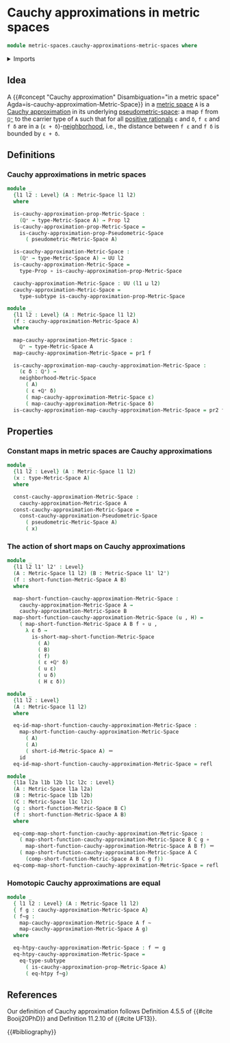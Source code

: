 # Cauchy approximations in metric spaces

```agda
module metric-spaces.cauchy-approximations-metric-spaces where
```

<details><summary>Imports</summary>

```agda
open import elementary-number-theory.positive-rational-numbers

open import foundation.constant-maps
open import foundation.dependent-pair-types
open import foundation.function-extensionality
open import foundation.function-types
open import foundation.homotopies
open import foundation.identity-types
open import foundation.propositions
open import foundation.subtypes
open import foundation.universe-levels

open import metric-spaces.cauchy-approximations-pseudometric-spaces
open import metric-spaces.metric-spaces
open import metric-spaces.short-functions-metric-spaces
```

</details>

## Idea

A
{{#concept "Cauchy approximation" Disambiguation="in a metric space" Agda=is-cauchy-approximation-Metric-Space}}
in a [metric space](metric-spaces.metric-spaces.md) `A` is a
[Cauchy approximation](metric-spaces.cauchy-approximations-pseudometric-spaces.md)
in its underlying [pseudometric-space](metric-spaces.pseudometric-spaces.md): a
map `f` from [`ℚ⁺`](elementary-number-theory.positive-rational-numbers.md) to
the carrier type of `A` such that for all
[positive rationals](elementary-number-theory.positive-rational-numbers.md) `ε`
and `δ`, `f ε` and `f δ` are in a
(`ε + δ`)-[neighborhood](metric-spaces.rational-neighborhood-relations.md),
i.e., the distance between `f ε` and `f δ` is bounded by `ε + δ`.

## Definitions

### Cauchy approximations in metric spaces

```agda
module _
  {l1 l2 : Level} (A : Metric-Space l1 l2)
  where

  is-cauchy-approximation-prop-Metric-Space :
    (ℚ⁺ → type-Metric-Space A) → Prop l2
  is-cauchy-approximation-prop-Metric-Space =
    is-cauchy-approximation-prop-Pseudometric-Space
      ( pseudometric-Metric-Space A)

  is-cauchy-approximation-Metric-Space :
    (ℚ⁺ → type-Metric-Space A) → UU l2
  is-cauchy-approximation-Metric-Space =
    type-Prop ∘ is-cauchy-approximation-prop-Metric-Space

  cauchy-approximation-Metric-Space : UU (l1 ⊔ l2)
  cauchy-approximation-Metric-Space =
    type-subtype is-cauchy-approximation-prop-Metric-Space
```

```agda
module _
  {l1 l2 : Level} (A : Metric-Space l1 l2)
  (f : cauchy-approximation-Metric-Space A)
  where

  map-cauchy-approximation-Metric-Space :
    ℚ⁺ → type-Metric-Space A
  map-cauchy-approximation-Metric-Space = pr1 f

  is-cauchy-approximation-map-cauchy-approximation-Metric-Space :
    (ε δ : ℚ⁺) →
    neighborhood-Metric-Space
      ( A)
      ( ε +ℚ⁺ δ)
      ( map-cauchy-approximation-Metric-Space ε)
      ( map-cauchy-approximation-Metric-Space δ)
  is-cauchy-approximation-map-cauchy-approximation-Metric-Space = pr2 f
```

## Properties

### Constant maps in metric spaces are Cauchy approximations

```agda
module _
  {l1 l2 : Level} (A : Metric-Space l1 l2)
  (x : type-Metric-Space A)
  where

  const-cauchy-approximation-Metric-Space :
    cauchy-approximation-Metric-Space A
  const-cauchy-approximation-Metric-Space =
    const-cauchy-approximation-Pseudometric-Space
      ( pseudometric-Metric-Space A)
      ( x)
```

### The action of short maps on Cauchy approximations

```agda
module _
  {l1 l2 l1' l2' : Level}
  (A : Metric-Space l1 l2) (B : Metric-Space l1' l2')
  (f : short-function-Metric-Space A B)
  where

  map-short-function-cauchy-approximation-Metric-Space :
    cauchy-approximation-Metric-Space A →
    cauchy-approximation-Metric-Space B
  map-short-function-cauchy-approximation-Metric-Space (u , H) =
    ( map-short-function-Metric-Space A B f ∘ u ,
      λ ε δ →
        is-short-map-short-function-Metric-Space
          ( A)
          ( B)
          ( f)
          ( ε +ℚ⁺ δ)
          ( u ε)
          ( u δ)
          ( H ε δ))

module _
  {l1 l2 : Level}
  (A : Metric-Space l1 l2)
  where

  eq-id-map-short-function-cauchy-approximation-Metric-Space :
    map-short-function-cauchy-approximation-Metric-Space
      ( A)
      ( A)
      ( short-id-Metric-Space A) ＝
    id
  eq-id-map-short-function-cauchy-approximation-Metric-Space = refl

module _
  {l1a l2a l1b l2b l1c l2c : Level}
  (A : Metric-Space l1a l2a)
  (B : Metric-Space l1b l2b)
  (C : Metric-Space l1c l2c)
  (g : short-function-Metric-Space B C)
  (f : short-function-Metric-Space A B)
  where

  eq-comp-map-short-function-cauchy-approximation-Metric-Space :
    ( map-short-function-cauchy-approximation-Metric-Space B C g ∘
      map-short-function-cauchy-approximation-Metric-Space A B f) ＝
    ( map-short-function-cauchy-approximation-Metric-Space A C
      (comp-short-function-Metric-Space A B C g f))
  eq-comp-map-short-function-cauchy-approximation-Metric-Space = refl
```

### Homotopic Cauchy approximations are equal

```agda
module _
  { l1 l2 : Level} (A : Metric-Space l1 l2)
  { f g : cauchy-approximation-Metric-Space A}
  ( f~g :
    map-cauchy-approximation-Metric-Space A f ~
    map-cauchy-approximation-Metric-Space A g)
  where

  eq-htpy-cauchy-approximation-Metric-Space : f ＝ g
  eq-htpy-cauchy-approximation-Metric-Space =
    eq-type-subtype
      ( is-cauchy-approximation-prop-Metric-Space A)
      ( eq-htpy f~g)
```

## References

Our definition of Cauchy approximation follows Definition 4.5.5 of
{{#cite Booij20PhD}} and Definition 11.2.10 of {{#cite UF13}}.

{{#bibliography}}
